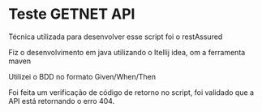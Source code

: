 # Teste GETNET API

Técnica utilizada para desenvolver esse script foi o restAssured


Fiz o desenvolvimento em java utilizando o Itellij idea, om a ferramenta maven


Utilizei o BDD no formato Given/When/Then

Foi feita um verificação de código de retorno no script, foi validado que a API está retornando o erro 404.
